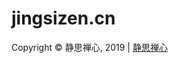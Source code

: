 # jingsizen.cn
Copyright &copy; 静思禅心, 2019 | <a href="https://JingSiZen.cn/" target="_blank" rel="nofollow">静思禅心</a></p>
